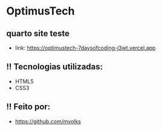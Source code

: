 # OptimusTech

## quarto site teste
* link: https://optimustech-7daysofcoding-j3wt.vercel.app

## !! Tecnologias utilizadas:

* HTML5
* CSS3

## !! Feito por:
* https://github.com/mvolks
